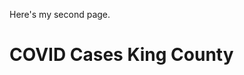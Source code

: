 Here's my second page. 

# COVID Cases King County

<div class="flourish-embed flourish-chart" data-src="visualisation/4213133"><script src="https://public.flourish.studio/resources/embed.js"></script></div>
